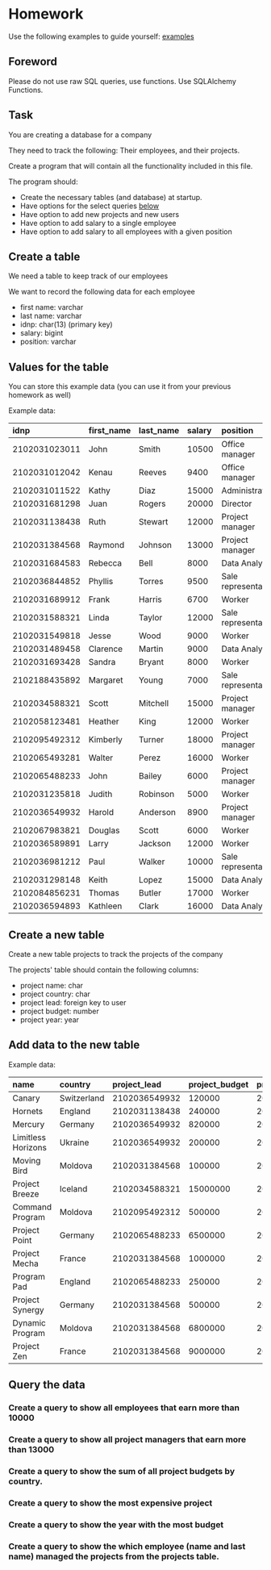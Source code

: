 # Homework

Use the following examples to guide yourself: [examples](examples)

## Foreword

Please do not use raw SQL queries, use functions. Use SQLAlchemy Functions.

## Task

You are creating a database for a company

They need to track the following: Their employees, and their projects.

Create a program that will contain all the functionality included in this file.

The program should:

* Create the necessary tables (and database) at startup.
* Have options for the select queries [below](#query-the-data)
* Have option to add new projects and new users
* Have option to add salary to a single employee
* Have option to add salary to all employees with a given position

## Create a table

We need a table to keep track of our employees

We want to record the following data for each employee

* first name: varchar
* last name: varchar
* idnp: char(13) (primary key)
* salary: bigint
* position: varchar

## Values for the table

You can store this example data (you can use it from your previous homework as well)

Example data:

| idnp          | first\_name | last\_name | salary | position            |
|:--------------|:------------|:-----------|:-------|:--------------------|
| 2102031023011 | John        | Smith      | 10500  | Office manager      |
| 2102031012042 | Kenau       | Reeves     | 9400   | Office manager      |
| 2102031011522 | Kathy       | Diaz       | 15000  | Administrator       |
| 2102031681298 | Juan        | Rogers     | 20000  | Director            |
| 2102031138438 | Ruth        | Stewart    | 12000  | Project manager     |
| 2102031384568 | Raymond     | Johnson    | 13000  | Project manager     |
| 2102031684583 | Rebecca     | Bell       | 8000   | Data Analyst        |
| 2102036844852 | Phyllis     | Torres     | 9500   | Sale representative |
| 2102031689912 | Frank       | Harris     | 6700   | Worker              |
| 2102031588321 | Linda       | Taylor     | 12000  | Sale representative |
| 2102031549818 | Jesse       | Wood       | 9000   | Worker              |
| 2102031489458 | Clarence    | Martin     | 9000   | Data Analyst        |
| 2102031693428 | Sandra      | Bryant     | 8000   | Worker              |
| 2102188435892 | Margaret    | Young      | 7000   | Sale representative |
| 2102034588321 | Scott       | Mitchell   | 15000  | Project manager     |
| 2102058123481 | Heather     | King       | 12000  | Worker              |
| 2102095492312 | Kimberly    | Turner     | 18000  | Project manager     |
| 2102065493281 | Walter      | Perez      | 16000  | Worker              |
| 2102065488233 | John        | Bailey     | 6000   | Project manager     |
| 2102031235818 | Judith      | Robinson   | 5000   | Worker              |
| 2102036549932 | Harold      | Anderson   | 8900   | Project manager     |
| 2102067983821 | Douglas     | Scott      | 6000   | Worker              |
| 2102036589891 | Larry       | Jackson    | 12000  | Worker              |
| 2102036981212 | Paul        | Walker     | 10000  | Sale representative |
| 2102031298148 | Keith       | Lopez      | 15000  | Data Analyst        |
| 2102084856231 | Thomas      | Butler     | 17000  | Worker              |
| 2102036594893 | Kathleen    | Clark      | 16000  | Data Analyst        |

## Create a new table

Create a new table projects to track the projects of the company

The projects' table should contain the following columns:

* project name: char
* project country: char
* project lead: foreign key to user
* project budget: number
* project year: year

## Add data to the new table

Example data:

| name               | country     | project\_lead | project\_budget | project\_year |
|:-------------------|:------------|:--------------|:----------------|:--------------|
| Canary             | Switzerland | 2102036549932 | 120000          | 2021          |
| Hornets            | England     | 2102031138438 | 240000          | 2021          |
| Mercury            | Germany     | 2102036549932 | 820000          | 2021          |
| Limitless Horizons | Ukraine     | 2102036549932 | 200000          | 2021          |
| Moving Bird        | Moldova     | 2102031384568 | 100000          | 2021          |
| Project Breeze     | Iceland     | 2102034588321 | 15000000        | 2021          |
| Command Program    | Moldova     | 2102095492312 | 500000          | 2022          |
| Project Point      | Germany     | 2102065488233 | 6500000         | 2012          |
| Project Mecha      | France      | 2102031384568 | 1000000         | 2014          |
| Program Pad        | England     | 2102065488233 | 250000          | 2015          |
| Project Synergy    | Germany     | 2102031384568 | 500000          | 2018          |
| Dynamic Program    | Moldova     | 2102031384568 | 6800000         | 2019          |
| Project Zen        | France      | 2102031384568 | 9000000         | 2017          |

## Query the data

### Create a query to show all employees that earn more than 10000

### Create a query to show all project managers that earn more than 13000

### Create a query to show the sum of all project budgets by country.

### Create a query to show the most expensive project

### Create a query to show the year with the most budget

### Create a query to show the which employee (name and last name) managed the projects from the projects table.
